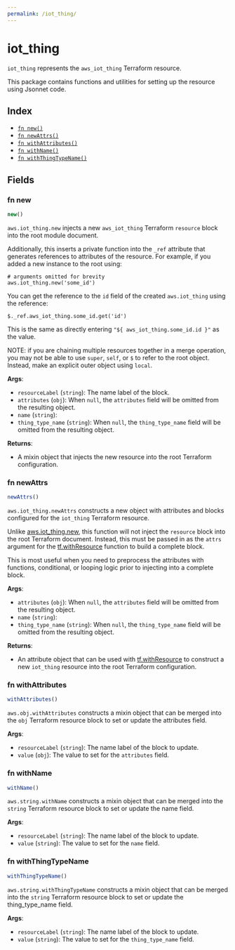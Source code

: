 ```yaml
---
permalink: /iot_thing/
---
```


# iot_thing

`iot_thing` represents the `aws_iot_thing` Terraform resource.



This package contains functions and utilities for setting up the resource using Jsonnet code.


## Index

* [`fn new()`](#fn-new)
* [`fn newAttrs()`](#fn-newattrs)
* [`fn withAttributes()`](#fn-withattributes)
* [`fn withName()`](#fn-withname)
* [`fn withThingTypeName()`](#fn-withthingtypename)

## Fields

### fn new

```ts
new()
```


`aws.iot_thing.new` injects a new `aws_iot_thing` Terraform `resource`
block into the root module document.

Additionally, this inserts a private function into the `_ref` attribute that generates references to attributes of the
resource. For example, if you added a new instance to the root using:

    # arguments omitted for brevity
    aws.iot_thing.new('some_id')

You can get the reference to the `id` field of the created `aws.iot_thing` using the reference:

    $._ref.aws_iot_thing.some_id.get('id')

This is the same as directly entering `"${ aws_iot_thing.some_id.id }"` as the value.

NOTE: if you are chaining multiple resources together in a merge operation, you may not be able to use `super`, `self`,
or `$` to refer to the root object. Instead, make an explicit outer object using `local`.

**Args**:
  - `resourceLabel` (`string`): The name label of the block.
  - `attributes` (`obj`):  When `null`, the `attributes` field will be omitted from the resulting object.
  - `name` (`string`): 
  - `thing_type_name` (`string`):  When `null`, the `thing_type_name` field will be omitted from the resulting object.

**Returns**:
- A mixin object that injects the new resource into the root Terraform configuration.


### fn newAttrs

```ts
newAttrs()
```


`aws.iot_thing.newAttrs` constructs a new object with attributes and blocks configured for the `iot_thing`
Terraform resource.

Unlike [aws.iot_thing.new](#fn-new), this function will not inject the `resource`
block into the root Terraform document. Instead, this must be passed in as the `attrs` argument for the
[tf.withResource](https://github.com/tf-libsonnet/core/tree/main/docs#fn-withresource) function to build a complete block.

This is most useful when you need to preprocess the attributes with functions, conditional, or looping logic prior to
injecting into a complete block.

**Args**:
  - `attributes` (`obj`):  When `null`, the `attributes` field will be omitted from the resulting object.
  - `name` (`string`): 
  - `thing_type_name` (`string`):  When `null`, the `thing_type_name` field will be omitted from the resulting object.

**Returns**:
  - An attribute object that can be used with [tf.withResource](https://github.com/tf-libsonnet/core/tree/main/docs#fn-withresource) to construct a new `iot_thing` resource into the root Terraform configuration.


### fn withAttributes

```ts
withAttributes()
```

`aws.obj.withAttributes` constructs a mixin object that can be merged into the `obj`
Terraform resource block to set or update the attributes field.



**Args**:
  - `resourceLabel` (`string`): The name label of the block to update.
  - `value` (`obj`): The value to set for the `attributes` field.


### fn withName

```ts
withName()
```

`aws.string.withName` constructs a mixin object that can be merged into the `string`
Terraform resource block to set or update the name field.



**Args**:
  - `resourceLabel` (`string`): The name label of the block to update.
  - `value` (`string`): The value to set for the `name` field.


### fn withThingTypeName

```ts
withThingTypeName()
```

`aws.string.withThingTypeName` constructs a mixin object that can be merged into the `string`
Terraform resource block to set or update the thing_type_name field.



**Args**:
  - `resourceLabel` (`string`): The name label of the block to update.
  - `value` (`string`): The value to set for the `thing_type_name` field.
